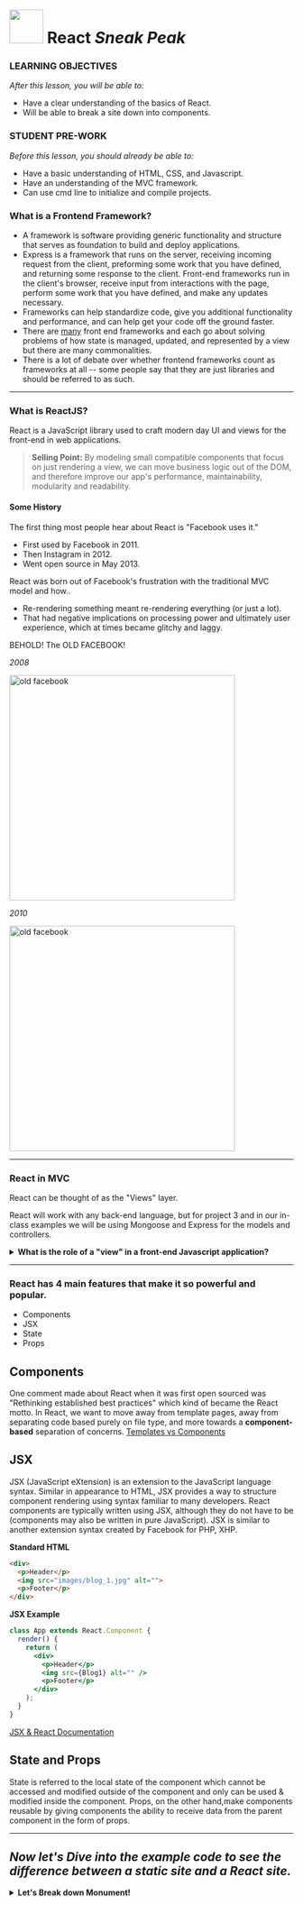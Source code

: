 
# <img src="https://cloud.githubusercontent.com/assets/7833470/10899314/63829980-8188-11e5-8cdd-4ded5bcb6e36.png" height="60"> **React** *Sneak Peak*

### LEARNING OBJECTIVES
*After this lesson, you will be able to:*

- Have a clear understanding of the basics of React.
- Will be able to break a site down into components. 


### STUDENT PRE-WORK
*Before this lesson, you should already be able to:*

- Have a basic understanding of HTML, CSS, and Javascript.
- Have an understanding of the MVC framework.
- Can use cmd line to initialize and compile projects.

### What is a Frontend Framework? 

- A framework is software providing generic functionality and structure that serves as foundation to build and deploy applications.
- Express is a framework that runs on the server, receiving incoming request from the client, preforming some work that you have defined, and returning some response to the client.  Front-end frameworks run in the client's browser, receive input from interactions with the page, perform some work that you have defined, and make any updates necessary.
- Frameworks can help standardize code, give you additional functionality and performance, and can help get your code off the ground faster.  
- There are [many](https://stateofjs.com/2017/front-end/) front end frameworks and each go about solving problems of how state is managed, updated, and represented by a view but there are many commonalities.
- There is a lot of debate over whether frontend frameworks count as frameworks at all -- some people say that they are just libraries and should be referred to as such.

<hr>

### What is ReactJS?

React is a JavaScript library used to craft modern day UI and views for the front-end in web applications.

> **Selling Point:** By modeling small compatible components that focus on just rendering a view, we can move business logic out of the DOM, and therefore improve our app's performance, maintainability, modularity and readability.

#### Some History

The first thing most people hear about React is "Facebook uses it."
* First used by Facebook in 2011.
* Then Instagram in 2012.
* Went open source in May 2013.

React was born out of Facebook's frustration with the traditional MVC model and how..
  * Re-rendering something meant re-rendering everything (or just a lot).
  * That had negative implications on processing power and ultimately user experience, which at times became glitchy and laggy.

BEHOLD! The OLD FACEBOOK! 

*2008*

<img src='https://lh3.googleusercontent.com/d4ypmybEZT8SAOj1efmy9CCkKwNG3Dd-Mv0__FoIsWgK0iWuYWBS4NPHOf71ANpKcx2ElOndGeiDInxm8p-sOMqNXBkPy3y-HsH45lGscqJepxFOYkU1_6BbAw' alt='old facebook' width='400px'>

*2010*

<img src='https://lh4.googleusercontent.com/lNCcVZlrC08vdkMrMZ8XCGjD5a3w8yUybFm2YN7VJJzOttmEl99lR_bXcW21hw7AVtKDRvQajA4AsqJHVHqzhHnkNsVmMRXMvi9uuoV3iIU5gIJjSSkUee8fpg' alt='old facebook' width='400px'>

<hr>

### React in MVC

React can be thought of as the "Views" layer.

React will work with any back-end language, but for project 3 and in our in-class examples we will be using Mongoose and Express for the models and controllers.

<details>
  <summary><strong>What is the role of a "view" in a front-end Javascript application?</strong></summary>
  The visual template the user sees, often populated with data from our models.
</details>

<hr>

### React has 4 main features that make it so powerful and popular.

- Components
- JSX
- State
- Props


## Components

One comment made about React when it was first open sourced was "Rethinking established best practices" which kind of became the React motto.  In React, we want to move away from template pages, away from separating code based purely on file type, and more towards a **component-based** separation of concerns.  [Templates vs Components](https://wanderoak.co/fixed-templates-vs-components/)

## JSX

JSX (JavaScript eXtension) is an extension to the JavaScript language syntax. Similar in appearance to HTML, JSX provides a way to structure component rendering using syntax familiar to many developers. React components are typically written using JSX, although they do not have to be (components may also be written in pure JavaScript). JSX is similar to another extension syntax created by Facebook for PHP, XHP.

**Standard HTML**

```html
<div>
  <p>Header</p>
  <img src="images/blog_1.jpg" alt="">
  <p>Footer</p>
</div>
```
**JSX Example**

```jsx
class App extends React.Component {
  render() {
    return (
      <div>
        <p>Header</p>
        <img src={Blog1} alt="" />
        <p>Footer</p>
      </div>
    );
  }
}

```

[JSX & React Documentation](https://reactjs.org/docs/introducing-jsx.html)

## State and Props

State is referred to the local state of the component which cannot be accessed and modified outside of the component and only can be used & modified inside the component. Props, on the other hand,make components reusable by giving components the ability to receive data from the parent component in the form of props.

<hr>

## *Now let's Dive into the example code to see the difference between a static site and a React site.*


<details>
  <summary><strong>Let's Break down Monument!</strong></summary>
 
**Component breakdown for `index.html`:**

    - Header
      - Nav
    - Main
      - ArticlesList
        - Article
        - Article
        - Article
      - About
      - VisualGuide
      - Contact
    - Footer

**Component breakdown for `blog.html`:**
   
    - Header
      - Nav
    - Main
      - PostsList
        - Post
        - Post
        - Post
      - About
      - Issues
      - Comment
    - Footer

</details>

